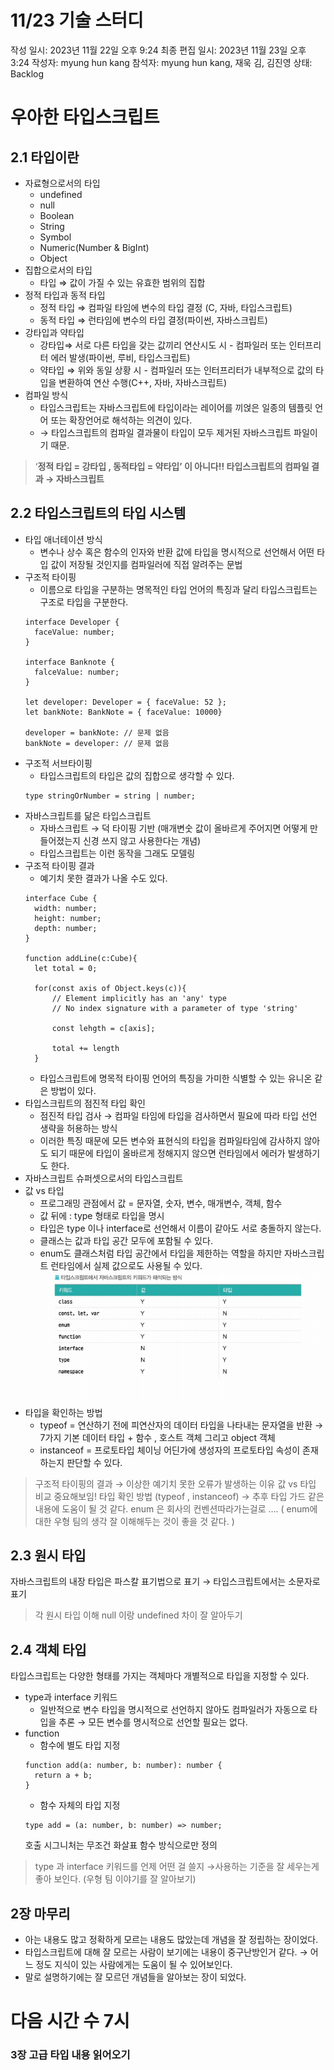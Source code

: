 # 11/23 기술 스터디

작성 일시: 2023년 11월 22일 오후 9:24
최종 편집 일시: 2023년 11월 23일 오후 3:24
작성자: myung hun kang
참석자: myung hun kang, 재욱 김, 김진영
상태: Backlog

# 우아한 타입스크립트

## 2.1 타입이란

- 자료형으로서의 타입
  - undefined
  - null
  - Boolean
  - String
  - Symbol
  - Numeric(Number & BigInt)
  - Object
- 집합으로서의 타입
  - 타입 ⇒ 값이 가질 수 있는 유효한 범위의 집합
- 정적 타입과 동적 타입
  - 정적 타입 ⇒ 컴파일 타임에 변수의 타입 결정 (C, 자바, 타입스크립트)
  - 동적 타입 ⇒ 런타임에 변수의 타입 결정(파이썬, 자바스크립트)
- 강타입과 약타입
  - 강타입⇒ 서로 다른 타입을 갖는 값끼리 연산시도 시 - 컴파일러 또는 인터프리터 에러 발생(파이썬, 루비, 타입스크립트)
  - 약타입 ⇒ 위와 동일 상황 시 - 컴파일러 또는 인터프리터가 내부적으로 값의 타입을 변환하여 연산 수행(C++, 자바, 자바스크립트)
- 컴파일 방식
  - 타입스크립트는 자바스크립트에 타입이라는 레이어를 끼얹은 일종의 템플릿 언어 또는 확장언어로 해석하는 의견이 있다.
  - → 타입스크립트의 컴파일 결과물이 타입이 모두 제거된 자바스크립트 파일이기 때문.

> ‘**정적 타입 = 강타입 , 동적타입 = 약타입’ 이 아니다!!
> 타입스크립트의 컴파일 결과 → 자바스크립트**

## 2.2 타입스크립트의 타입 시스템

- 타입 애너테이션 방식
  - 변수나 상수 혹은 함수의 인자와 반환 값에 타입을 명시적으로 선언해서 어떤 타입 값이 저장될 것인지를 컴파일러에 직접 알려주는 문법
- 구조적 타이핑
  - 이름으로 타입을 구분하는 명목적인 타입 언어의 특징과 달리 타입스크립트는 구조로 타입을 구분한다.
  ```tsx
  interface Developer {
  	faceValue: number;
  }

  interface Banknote {
  	falceValue: number;
  }

  let developer: Developer = { faceValue: 52 };
  let bankNote: BankNote = { faceValue: 10000}

  developer = bankNote: // 문제 없음
  bankNote = developer: // 문제 없음
  ```
- 구조적 서브타이핑
  - 타입스크립트의 타입은 값의 집합으로 생각할 수 있다.
  ```tsx
  type stringOrNumber = string | number;
  ```
- 자바스크립트를 닮은 타입스크립트
  - 자바스크립트 → 덕 타이핑 기반 (매개변숫 값이 올바르게 주어지면 어떻게 만들어졌는지 신경 쓰지 않고 사용한다는 개념)
  - 타입스크립트는 이런 동작을 그래도 모델링
- 구조적 타이핑 결과
  - 예기치 못한 결과가 나올 수도 있다.
  ```tsx
  interface Cube {
  	width: number;
  	height: number;
  	depth: number;
  }

  function addLine(c:Cube){
  	let total = 0;

  	for(const axis of Object.keys(c)){
  		// Element implicitly has an 'any' type
  		// No index signature with a parameter of type 'string'

  		const lehgth = c[axis];

  		total += length
  	}
  ```
  - 타입스크립트에 명목적 타이핑 언어의 특징을 가미한 식별할 수 있는 유니온 같은 방법이 있다.
- 타입스크립트의 점진적 타입 확인
  - 점진적 타입 검사 → 컴파일 타임에 타입을 검사하면서 필요에 따라 타입 선언 생략을 허용하는 방식
  - 이러한 특징 때문에 모든 변수와 표현식의 타입을 컴파일타임에 감사하지 않아도 되기 때문에 타입이 올바르게 정해지지 않으면 런타임에서 에러가 발생하기도 한다.
- 자바스크립트 슈퍼셋으로서의 타입스크립트
- 값 vs 타입
  - 프로그래밍 관점에서 값 = 문자열, 숫자, 변수, 매개변수, 객체, 함수
  - 값 뒤에 : type 형태로 타입을 명시
  - 타입은 type 이나 interface로 선언해서 이름이 같아도 서로 충돌하지 않는다.
  - 클래스는 값과 타입 공간 모두에 포함될 수 있다.
  - enum도 클래스처럼 타입 공간에서 타입을 제한하는 역할을 하지만 자바스크립트 런타임에서 실제 값으로도 사용될 수 있다.
  ![Untitled](../assets/23.11.23/Untitled.png)
- 타입을 확인하는 방법
  - typeof = 연산하기 전에 피연산자의 데이터 타입을 나타내는 문자열을 반환 → 7가지 기본 데이터 타입 + 함수 , 호스트 객체 그리고 object 객체
  - instanceof = 프로토타입 체이닝 어딘가에 생성자의 프로토타입 속성이 존재하는지 판단할 수 있다.

> 구조적 타이핑의 결과 → 이상한 예기치 못한 오류가 발생하는 이유
> 값 vs 타입 비교 중요해보임!
> 타입 확인 방법 (typeof , instanceof) → 추후 타입 가드 같은 내용에 도움이 될 것 같다.
> enum 은 회사의 컨벤션따라가는걸로 …. ( enum에 대한 우형 팀의 생각 잘 이해해두는 것이 좋을 것 같다. )

## 2.3 원시 타입

자바스크립트의 내장 타입은 파스칼 표기법으로 표기 → 타입스크립트에서는 소문자로 표기

> 각 원시 타입 이해
> null 이랑 undefined 차이 잘 알아두기

## 2.4 객체 타입

타입스크립트는 다양한 형태를 가지는 객체마다 개별적으로 타입을 지정할 수 있다.

- type과 interface 키워드
  - 일반적으로 변수 타입을 명시적으로 선언하지 않아도 컴파일러가 자동으로 타입을 추론 → 모든 변수를 명시적으로 선언할 필요는 없다.
- function
  - 함수에 별도 타입 지정
  ```tsx
  function add(a: number, b: number): number {
    return a + b;
  }
  ```
  - 함수 자체의 타입 지정
  ```tsx
  type add = (a: number, b: number) => number;
  ```
  호출 시그니처는 무조건 화살표 함수 방식으로만 정의

> type 과 interface 키워드를 언제 어떤 걸 쓸지 →사용하는 기준을 잘 세우는게 좋아 보인다. (우형 팀 이야기를 잘 알아보기)

## 2장 마무리

- 아는 내용도 많고 정확하게 모르는 내용도 많았는데 개념을 잘 정립하는 장이었다.
- 타입스크립트에 대해 잘 모르는 사람이 보기에는 내용이 중구난방인거 같다. → 어느 정도 지식이 있는 사람에게는 도움이 될 수 있어보인다.
- 말로 설명하기에는 잘 모르던 개념들을 알아보는 장이 되었다.

# 다음 시간 수 7시

### 3장 고급 타입 내용 읽어오기
